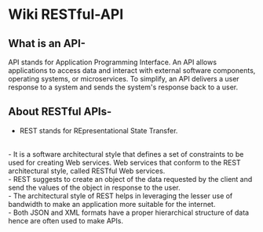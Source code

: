 # Wiki RESTful-API

## What is an API-
API stands for Application Programming Interface. An API allows applications to access data and interact with external software components, operating systems, or microservices. To simplify, an API delivers a user response to a system and sends the system's response back to a user.

## About RESTful APIs-
- REST stands for REpresentational State Transfer.
<br/>
- It is a software architectural style that defines a set of constraints to be used for creating Web services. Web services that conform to the REST architectural style, called RESTful Web services.
<br/>
- REST suggests to create an object of the data requested by the client and send the values of the object in response to the user.
<br/>
- The architectural style of REST helps in leveraging the lesser use of bandwidth to make an application more suitable for the internet.
<br/>
- Both JSON and XML formats have a proper hierarchical structure of data hence are often used to make APIs.